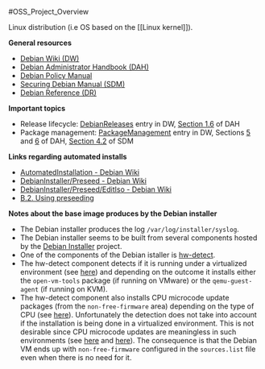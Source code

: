#OSS_Project_Overview

Linux distribution (i.e OS based on the [[Linux kernel]]).

**General resources**

- [Debian Wiki (DW)](https://wiki.debian.org/)
- [Debian Administrator Handbook (DAH)](https://www.debian.org/doc/manuals/debian-handbook/index.en.html)
- [Debian Policy Manual](https://www.debian.org/doc/debian-policy/)
- [Securing Debian Manual (SDM)](https://www.debian.org/doc/manuals/securing-debian-manual/index.en.html)
- [Debian Reference (DR)](https://www.debian.org/doc/manuals/debian-reference/)

**Important topics**

- Release lifecycle: [DebianReleases](https://wiki.debian.org/DebianReleases) entry in DW, [Section 1.6](https://www.debian.org/doc/manuals/debian-handbook/sect.release-lifecycle.en.html) of DAH
- Package management: [PackageManagement](https://wiki.debian.org/PackageManagement) entry in DW, Sections [5](https://www.debian.org/doc/manuals/debian-handbook/packaging-system.en.html) and [6](https://www.debian.org/doc/manuals/debian-handbook/apt.en.html) of DAH, [Section 4.2](https://www.debian.org/doc/manuals/securing-debian-manual/security-update.en.html) of SDM

**Links regarding automated installs**

- [AutomatedInstallation - Debian Wiki](https://wiki.debian.org/AutomatedInstallation)
- [DebianInstaller/Preseed - Debian Wiki](https://wiki.debian.org/DebianInstaller/Preseed)
- [DebianInstaller/Preseed/EditIso - Debian Wiki](https://wiki.debian.org/DebianInstaller/Preseed/EditIso)
- [B.2. Using preseeding](https://www.debian.org/releases/stable/i386/apbs02.en.html#preseed-bootparms)

**Notes about the base image produces by the Debian installer**

- The Debian installer produces the log `/var/log/installer/syslog`.
- The Debian installer seems to be built from several components hosted by the [Debian Installer]([https://salsa.debian.org/installer-team](https://salsa.debian.org/installer-team)) project.
- One of the components of the Debian istaller is [hw-detect]([https://salsa.debian.org/installer-team/hw-detect](https://salsa.debian.org/installer-team/hw-detect)).
- The hw-detect component detects if it is running under a virtualized environment (see [here]([https://salsa.debian.org/installer-team/hw-detect/-/blob/master/hw-detect.finish-install.d/08hw-detect)) and depending on the outcome it installs either the `open-vm-tools` package (if running on VMware) or the `qemu-guest-agent` (if running on KVM).
- The hw-detect component also installs CPU microcode update packages (from the `non-free-firmware` area) depending on the type of CPU (see [here]([https://salsa.debian.org/installer-team/hw-detect/-/blob/master/hw-detect.post-base-installer.d/50install-firmware)). Unfortunately the detection does not take into account if the installation is being done in a virtualized environment. This is not desirable since CPU microcode updates are meaningless in such environments (see [here]([https://serverfault.com/questions/895294/are-cpu-microcode-updates-always-ignored-by-hypervisors](https://serverfault.com/questions/895294/are-cpu-microcode-updates-always-ignored-by-hypervisors)) and [here]([https://unix.stackexchange.com/questions/572754/do-i-need-cpu-or-any-microcode-in-a-qemu-kvm-virtual-machine)). The consequence is that the Debian VM ends up with `non-free-firmware` configured in the `sources.list` file even when there is no need for it.